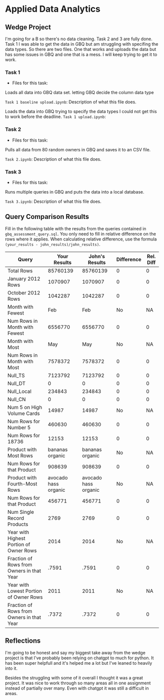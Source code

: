 
# Applied Data Analytics

## Wedge Project

<!-- Any general commentary you'd like to say about the project. --> 

I'm going for a B so there's no data cleaning. 
Task 2 and 3 are fully done. Task 1 I was able to get the data in GBQ but am struggling with specifing the data types. So there are two files. One that works and uploads the data but has some issues in GBQ and one that is a mess. I will keep trying to get it to work.


### Task 1

* Files for this task: 
<!--  Task 1 Baseline  --> 

Loads all data into GBQ data set. letting GBQ decide the column data type

`Task 1 baseline upload.ipynb`: 
Description of what this file does.

<!--  Task 1 upload  --> 

Loads the data into GBQ trying to specify the data types I could not get this to work before the deadline. 
`Task 1 upload.ipynb`: 

### Task 2

* Files for this task: 
<!--  Task 2  --> 

Pulls all data from 80 random owners in GBQ and saves it to an CSV file.

`Task 2.ipynb`: 
Description of what this file does.


	

### Task 3

* Files for this task: 
<!--  Task 3  --> 

Runs multiple queries in GBQ and puts the data into a local database.

`Task 3.ipynb`: 
Description of what this file does.




## Query Comparison Results

Fill in the following table with the results from the 
queries contained in `gbq_assessment_query.sql`. You only
need to fill in relative difference on the rows where it applies. 
When calculating relative difference, use the formula 
` (your_results - john_results)/john_results)`. 



|  Query  |  Your Results  |  John's Results | Difference | Rel. Diff | 
|---|---|---|---|---|
| Total Rows  | 85760139  |  85760139 |  0 | 0  |
| January 2012 Rows  | 1070907  | 1070907  | 0  |  0 |
| October 2012 Rows  | 1042287  |  1042287 |  0 | 0  |
| Month with Fewest  | Feb  | Feb  | No  | NA  |
| Num Rows in Month with Fewest  | 6556770  |  6556770 | 0  | 0  |
| Month with Most  |  May | May  | No  | NA  |
| Num Rows in Month with Most  | 7578372  | 7578372  |  0 | 0  |
| Null_TS  | 7123792 |  7123792 |  0 |  0 |
| Null_DT  |  0 | 0  |  0 |  0 |
| Null_Local  |  234843 | 234843  | 0  | 0  |
| Null_CN  |  0 |  0 |  0 | 0  |
| Num 5 on High Volume Cards  | 14987  |  14987 | No  | NA  |
|  Num Rows for Number 5 | 460630  | 460630  | 0  |  0 |
| Num Rows for 18736  |  12153 | 12153  | 0  | 0  |
| Product with Most Rows  | bananas organic  | bananas organic  | No  | NA  |
| Num Rows for that Product  |  908639 | 908639  | 0  | 0  |
| Product with Fourth-Most Rows  | avocado hass organic  |  avocado hass organic | No  | NA  |
| Num Rows for that Product  |  456771 |  456771 | 0  |  0 |
| Num Single Record Products  |  2769 |  2769 | 0  |  0 |
| Year with Highest Portion of Owner Rows  |  2014 | 2014  | No  | NA |
| Fraction of Rows from Owners in that Year  | .7591  | .7591  | 0  |  0 |
| Year with Lowest Portion of Owner Rows  |  2011 |  2011 | No  | NA |
| Fraction of Rows from Owners in that Year  |  .7372 | .7372  |  0 | 0  |

## Reflections

<!-- I'd love to get 100-200 words on your experience doing the Wedge Project -->
I'm going to be honest and say my biggest take away from the wedge project is that I've probably been relying on chatgpt to much for python. It has been super helpfull and it's helped me a lot but I've leaned to heavily into it. 

Besides the struggling with some of it overall I thought it was a great project. It was nice to work through so many areas all in one assignment instead of partially over many. Even with chatgpt it was still a difficult in areas. 